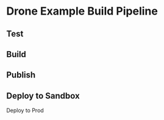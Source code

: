 # Drone Example Build Pipeline

## Test

## Build

## Publish

## Deploy to Sandbox

Deploy to Prod
